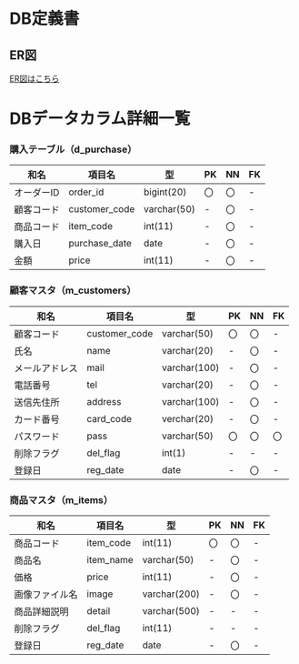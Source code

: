 # DB定義書

## ER図

[ER図はこちら](https://github.com/Aso2001395/2021sys-design/blob/main/src/md/MyTable.md)

# DBデータカラム詳細一覧

### 購入テーブル（d_purchase）

|和名|項目名|型|PK|NN|FK|
|----|------|--|--|--|--|
|オーダーID|order_id|bigint(20)|〇|〇|-|
|顧客コード|customer_code|varchar(50)|-|〇|-|
|商品コード|item_code|int(11)|-|〇|-|
|購入日|purchase_date|date|-|〇|-|
|金額|price|int(11)|-|〇|-|

### 顧客マスタ（m_customers）

|和名|項目名|型|PK|NN|FK|
|----|------|--|--|--|--|
|顧客コード|customer_code|varchar(50)|〇|〇|-|
|氏名|name|varchar(20)|-|〇|-|
|メールアドレス|mail|varchar(100)|-|〇|-|
|電話番号|tel|varchar(20)|-|〇|-|
|送信先住所|address|varchar(100)|-|〇|-|
|カード番号|card_code|verchar(20)|-|〇|-|
|パスワード|pass|varchar(50)|〇|〇|〇|
|削除フラグ|del_flag|int(1)|-|-|-|
|登録日|reg_date|date|-|〇|-|


### 商品マスタ（m_items）

|和名|項目名|型|PK|NN|FK|
|----|------|--|--|--|--|
|商品コード|item_code|int(11)|〇|〇|-|
|商品名|item_name|varchar(50)|-|〇|-|
|価格|price|int(11)|-|〇|-|
|画像ファイル名|image|varchar(200)|-|〇|-|
|商品詳細説明|detail|varchar(500)|-|-|-|
|削除フラグ|del_flag|int(11)|-|-|-|
|登録日|reg_date|date|-|〇|-|
